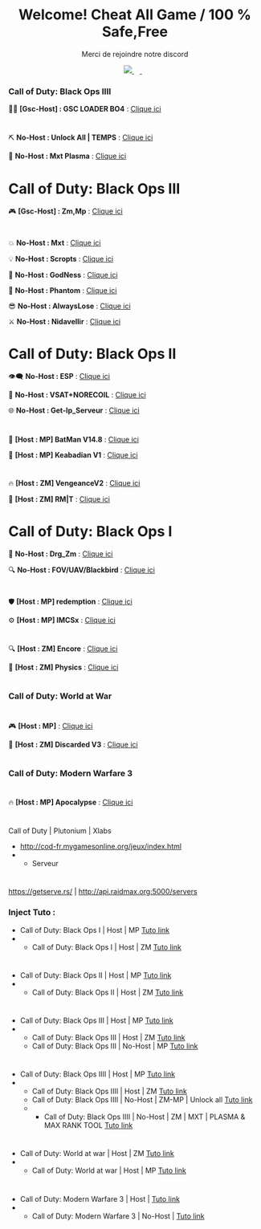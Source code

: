 <h1 align='center'>
  Welcome! Cheat All Game /  100 % Safe,Free
</h1>

<p align='center'>
  Merci de rejoindre notre discord
</p>

<p align='center'>
 <a href="https://discord.gg/cod-fr">
    <img src="https://img.shields.io/badge/Discord-5865F2?style=for-the-badge&logo=discord&logoColor=white" />
  </a>&nbsp;&nbsp;
  <a href="https://www.youtube.com/channel/UCemI3wc64mr-lCyVysZZ0Eg">
  <img alt="" src="https://img.shields.io/badge/YouTube-FF0000?style=for-the-badge&logo=youtube&logoColor=white">
</a>&nbsp;&nbsp;
</p>

### Call of Duty: Black Ops IIII
🐱‍🐉 **[Gsc-Host] : GSC LOADER BO4** :  [Clique ici](http://joueursdecodfr.mygamesonline.org/leak/Gsc%20.Loader%20BO4.rar)
#
⛏️ **No-Host : Unlock All | TEMPS** : [Clique ici](https://mega.nz/file/sGMyAaxI#idjpk63L_KND1Tx3xEK4hAVSLUk_efM386PgJ3tR0UU)

💎 **No-Host : Mxt Plasma** : [Clique ici](https://www.mediafire.com/file/2wbkjexl6csztp7/MXT_BO4_1.0.1.dll/file)
#
# Call of Duty: Black Ops III
🎮 **[Gsc-Host] : Zm,Mp** : [Clique ici](https://www.mediafire.com/file/cgy6n21tlyy7bfm/GSC+injector.zip/file)
#
💥 **No-Host : Mxt** : [Clique ici](https://www.mediafire.com/file/zq2w719xpfjpk05/MXT+1.1.2.zip/file)

💡 **No-Host : Scropts** : [Clique ici](https://mega.nz/file/oaUmDRLb#lLC9fxgjiFBL09wjCOBr7B13OaoKrwLXXo3GzEr5UuU)

💪 **No-Host : GodNess** : [Clique ici](https://pastebin.com/iUVPmvRx)

👻 **No-Host : Phantom** : [Clique ici](https://mega.nz/file/tWVkhRia#JehoVcYGJkFXhKOSiu0pSQTLBUaB3wIHuWPIwbzhP7I)

😎 **No-Host : AlwaysLose** : [Clique ici](https://discord.gg/cod-fr)

⚔️ **No-Host : Nidavellir** : [Clique ici](https://discord.gg/cod-fr)
#
# Call of Duty: Black Ops II

👁️‍🗨️ **No-Host : ESP** : [Clique ici](http://joueursdecodfr.mygamesonline.org/leak/Black-Ops-II_.dll)

🔫 **No-Host : VSAT+NORECOIL** : [Clique ici](http://joueursdecodfr.mygamesonline.org/leak/VSAT%20BY%20EFK.dll)

🌐 **No-Host : Get-Ip_Serveur** : [Clique ici](http://joueursdecodfr.mygamesonline.org/leak/PLUTONIUM%20SERVER%20GET%20IP%20(BY%20EFK)%20V2_[unknowncheats.me]_.zip)
#
🦇 **[Host : MP] BatMan V14.8** : [Clique ici](https://www.mediafire.com/file/1prbd797z7p7d2k/BatMan+V14.8.rar)

🌟 **[Host : MP] Keabadian V1** : [Clique ici](https://www.mediafire.com/file/tuk22bp83ozkevw/Keabadian_v2.0.zip/file)
#
🔥 **[Host : ZM] VengeanceV2** : [Clique ici](https://drive.proton.me/urls/YKPKX26Z0G#rPnuRnlAe6wj)

🔫 **[Host : ZM]  RM|T** : [Clique ici](https://www.mediafire.com/file/ow37neconkyelr1/rmt_zombies_menu_v2.6_mod_menu-compiled.gsc/file)
#
# Call of Duty: Black Ops I

🐲 **No-Host : Drg_Zm** : [Clique ici](http://joueursdecodfr.mygamesonline.org/leak/bo1p.dll)

🔍 **No-Host : FOV/UAV/Blackbird** : [Clique ici](http://joueursdecodfr.mygamesonline.org/leak/bo1%20tool_[unknowncheats.me]_.zip)
#
🛡️ **[Host : MP] redemption** : [Clique ici](https://github.com/roachnacs/redemption-bo1-gsc/releases/tag/v2.1)

⚙️ **[Host : MP] IMCSx** : [Clique ici](http://joueursdecodfr.mygamesonline.org/leak/mp_iMCSxs_Mod_Menu.rar)
#
🔍 **[Host : ZM] Encore** : [Clique ici](https://www.mediafire.com/file/z2l7dtufsyg2ejv/EncoreV8+Zombies.rar/file)

🔬 **[Host : ZM] Physics** : [Clique ici](https://mega.nz/file/vdsAnQgA#LcQE-KsRFHbCYZQWwXzthG8N3cZNijYyYZRdLDQKLPo)
#
### Call of Duty: World at War
#
🎮 **[Host : MP]** : [Clique ici](https://www.mediafire.com/file/qpokcmor7ozmf0i/Fresh+Modders+-+T4+Mod+Menu.7z/file)

🧟 **[Host : ZM] Discarded V3** : [Clique ici](https://www.mediafire.com/file/9nd4586xx0fhehv/Discarded+V3+-+T4+Mod+Menu.7z/file)
#
### Call of Duty: Modern Warfare 3
#
🔥 **[Host : MP] Apocalypse** : [Clique ici](https://www.mediafire.com/file/fecf58y7561pzpr/Apocalypse+MW3+Menu.rar/file)
#
Call of Duty | Plutonium | Xlabs
- http://cod-fr.mygamesonline.org/jeux/index.html
- - Serveur
#
https://getserve.rs/ | http://api.raidmax.org:5000/servers
  
### Inject Tuto :
- Call of Duty: Black Ops I | Host | MP [Tuto link](https://www.youtube.com/watch?v=4lusHG_ZSKo&t=2s)
- - Call of Duty: Black Ops I | Host | ZM [Tuto link](https://www.youtube.com/watch?v=HVbjRatiF1Y&t=1s)
#
- Call of Duty: Black Ops II | Host | MP [Tuto link](https://www.youtube.com/watch?v=m9l4jLehu-Y)
- - Call of Duty: Black Ops II | Host | ZM [Tuto link](https://youtu.be/l6f-O4Z4JKg?si=0NTuaIXebNPjFFCU)
#
- Call of Duty: Black Ops III | Host | MP [Tuto link](https://youtu.be/B3_8KMSgzdo?si=aZ8SIonFB7lR2Osn)
- - Call of Duty: Black Ops III | Host | ZM [Tuto link](https://www.youtube.com/watch?v=q-zIaf80XRg)
  -  Call of Duty: Black Ops III | No-Host | MP [Tuto link](https://www.youtube.com/watch?v=ijmKxoNPjyU)
#
- Call of Duty: Black Ops IIII | Host | MP [Tuto link](https://www.youtube.com/watch?v=rHzwIVTcK6k)
 - - Call of Duty: Black Ops IIII | Host | ZM [Tuto link](https://www.youtube.com/watch?v=C8L3HCaan1c)
   -  Call of Duty: Black Ops IIII | No-Host | ZM-MP | Unlock all [Tuto link](https://youtu.be/ih_qaCF1lF0?si=6oJb7Nx_eP4hvLh2)
   -  -  Call of Duty: Black Ops IIII | No-Host | ZM | MXT | PLASMA & MAX RANK TOOL [Tuto link](https://youtu.be/D0ybW_gimK0?si=bBe1h8ye-IJUetkq)

#
- Call of Duty: World at war  | Host | ZM [Tuto link](https://www.youtube.com/watch?v=7yL5LN2uR6c)
- - Call of Duty: World at war  | Host | MP [Tuto link]()
# 
- Call of Duty: Modern Warfare 3 | Host | [Tuto link](https://www.youtube.com/watch?v=CBGFgtzuFIA)
- - Call of Duty: Modern Warfare 3 | No-Host | [Tuto link](https://www.youtube.com/watch?v=80IjsTfnvYI)
